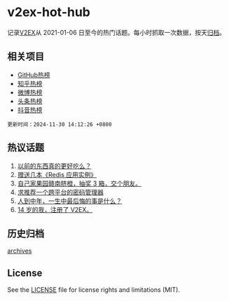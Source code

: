 # v2ex-hot-hub

 记录[V2EX](https://www.v2ex.com/)从 2021-01-06 日至今的热门话题。每小时抓取一次数据，按天[归档](archives)。
 
 ## 相关项目

- [GitHub热榜](https://github.com/lonnyzhang423/github-hot-hub)
- [知乎热榜](https://github.com/lonnyzhang423/zhihu-hot-hub)
- [微博热榜](https://github.com/lonnyzhang423/weibo-hot-hub)
- [头条热榜](https://github.com/lonnyzhang423/toutiao-hot-hub)
- [抖音热榜](https://github.com/lonnyzhang423/douyin-hot-hub)


 `更新时间：2024-11-30 14:12:26 +0800`

## 热议话题

1. [以前的东西真的更好吃么？](https://www.v2ex.com/t/1093782)
1. [赠送几本《Redis 应用实例》](https://www.v2ex.com/t/1093789)
1. [自己家果园赣南脐橙，抽奖 3 箱，交个朋友。](https://www.v2ex.com/t/1093775)
1. [求推荐一个跨平台的密码管理器](https://www.v2ex.com/t/1093833)
1. [人到中年，一生中最后悔的事是什么？](https://www.v2ex.com/t/1093815)
1. [14 岁的我，注册了 V2EX。](https://www.v2ex.com/t/1093834)

## 历史归档

[archives](archives)

## License

See the [LICENSE](LICENSE) file for license rights and limitations (MIT).
